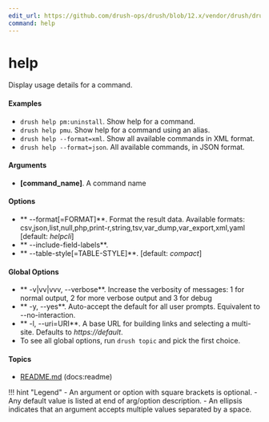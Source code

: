 ```yaml
---
edit_url: https://github.com/drush-ops/drush/blob/12.x/vendor/drush/drush/src/Commands/help/HelpCommands.php
command: help
---
```

# help

Display usage details for a command.

#### Examples

- <code>drush help pm:uninstall</code>. Show help for a command.
- <code>drush help pmu</code>. Show help for a command using an alias.
- <code>drush help --format=xml</code>. Show all available commands in XML format.
- <code>drush help --format=json</code>. All available commands, in JSON format.

#### Arguments

- **[command_name]**. A command name

#### Options

- ** --format[=FORMAT]**. Format the result data. Available formats: csv,json,list,null,php,print-r,string,tsv,var_dump,var_export,xml,yaml [default: *helpcli*]
- ** --include-field-labels**. 
- ** --table-style[=TABLE-STYLE]**.  [default: *compact*]

#### Global Options

- ** -v|vv|vvv, --verbose**. Increase the verbosity of messages: 1 for normal output, 2 for more verbose output and 3 for debug
- ** -y, --yes**. Auto-accept the default for all user prompts. Equivalent to --no-interaction.
- ** -l, --uri=URI**. A base URL for building links and selecting a multi-site. Defaults to *https://default*.
- To see all global options, run <code>drush topic</code> and pick the first choice.

#### Topics

- [README.md](https://raw.githubusercontent.com/drush-ops/drush/12.x/README.md) (docs:readme)

!!! hint "Legend"
    - An argument or option with square brackets is optional.
    - Any default value is listed at end of arg/option description.
    - An ellipsis indicates that an argument accepts multiple values separated by a space.